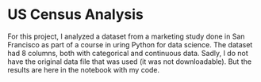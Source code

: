 
# US Census Analysis

For this project, I analyzed a dataset from a marketing study done in San Francisco as part of a course in uring Python for data science.
The dataset had 8 columns, both with categorical and continuous data. Sadly, I do not have the original data file that was used (it was not downloadable). But the results are here in the notebook with my code.